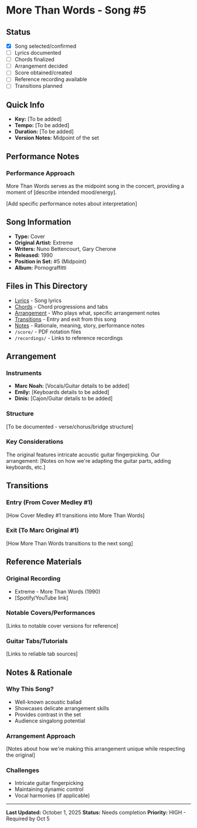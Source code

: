 # More Than Words - Song #5

## Status
- [x] Song selected/confirmed
- [ ] Lyrics documented
- [ ] Chords finalized
- [ ] Arrangement decided
- [ ] Score obtained/created
- [ ] Reference recording available
- [ ] Transitions planned

## Quick Info
- **Key:** [To be added]
- **Tempo:** [To be added]
- **Duration:** [To be added]
- **Version Notes:** Midpoint of the set

## Performance Notes

### Performance Approach
More Than Words serves as the midpoint song in the concert, providing a moment of [describe intended mood/energy].

[Add specific performance notes about interpretation]

## Song Information

- **Type:** Cover
- **Original Artist:** Extreme
- **Writers:** Nuno Bettencourt, Gary Cherone
- **Released:** 1990
- **Position in Set:** #5 (Midpoint)
- **Album:** Pornograffitti

## Files in This Directory

- [Lyrics](./lyrics.md) - Song lyrics
- [Chords](./chords.md) - Chord progressions and tabs
- [Arrangement](./arrangement.md) - Who plays what, specific arrangement notes
- [Transitions](./transitions.md) - Entry and exit from this song
- [Notes](./notes.md) - Rationale, meaning, story, performance notes
- `/score/` - PDF notation files
- `/recordings/` - Links to reference recordings

## Arrangement

### Instruments
- **Marc Noah:** [Vocals/Guitar details to be added]
- **Emily:** [Keyboards details to be added]
- **Dinis:** [Cajon/Guitar details to be added]

### Structure
[To be documented - verse/chorus/bridge structure]

### Key Considerations
The original features intricate acoustic guitar fingerpicking. Our arrangement:
[Notes on how we're adapting the guitar parts, adding keyboards, etc.]

## Transitions

### Entry (From Cover Medley #1)
[How Cover Medley #1 transitions into More Than Words]

### Exit (To Marc Original #1)
[How More Than Words transitions to the next song]

## Reference Materials

### Original Recording
- Extreme - More Than Words (1990)
- [Spotify/YouTube link]

### Notable Covers/Performances
[Links to notable cover versions for reference]

### Guitar Tabs/Tutorials
[Links to reliable tab sources]

## Notes & Rationale

### Why This Song?
- Well-known acoustic ballad
- Showcases delicate arrangement skills
- Provides contrast in the set
- Audience singalong potential

### Arrangement Approach
[Notes about how we're making this arrangement unique while respecting the original]

### Challenges
- Intricate guitar fingerpicking
- Maintaining dynamic control
- Vocal harmonies (if applicable)

---

**Last Updated:** October 1, 2025
**Status:** Needs completion
**Priority:** HIGH - Required by Oct 5
